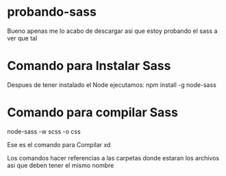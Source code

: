 # probando-sass

Bueno apenas me lo acabo de descargar asi que estoy probando el sass a ver que tal

# Comando para Instalar Sass

Despues de tener instalado el Node ejecutamos:
npm install -g node-sass

# Comando para compilar Sass

node-sass -w scss -o css

Ese es el comando para Compilar xd

Los comandos hacer referencias a las carpetas donde estaran los archivos asi que deben tener el mismo nombre